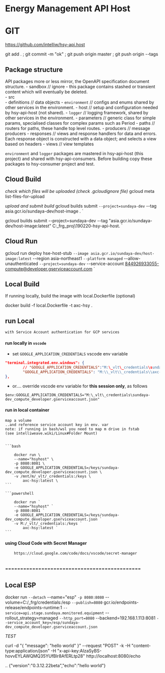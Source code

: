 # Energy Management API Host

# GIT

https://github.com/intelliw/hsy-api.host

git add . ; git commit -m "ok" ; git push origin master ; git push origin --tags



## Package structure 

API packages more or less mirror, the OpenAPI specification document structure.
    - sandbox               // ignore - this package contains stashed or transient content which will eventually be deleted.   
    - src                 
        -  definitions       // data objects
        - `environment`       // configs and enums shared by other services in the environment. 
        -  host              // setup and configuration needed by hsy-api-host (not shared). 
        - `logger`            // logging framework, shared by other services in the environment. 
        -  parameters        // generic class for simple params, specialised classes for complex params such as Period
        -  paths             // routers for paths, these handle top level routes. 
        -  producers         // message producers
        -  responses         // views and response handlers for data and errors.
                                Each response object is constructed with a data object; and selects a view based on headers
        -  views             // view templates

`environment` and `logger` packages are mastered in hsy-api-host (this project) and shared with hsy-api-consumers.
Before building copy these packages to hsy-consumer project and test.


## Cloud Build 

_check which files will be uploaded (check .gcloudignore file)_
    gcloud meta list-files-for-upload

_upload and submit build_
gcloud builds submit `
    --project=sundaya-dev `
    --tag asia.gcr.io/sundaya-dev/host-image . `

gcloud builds submit --project=sundaya-dev --tag "asia.gcr.io/sundaya-dev/host-image:latest" C:\_frg\_proj\190220-hsy-api-host\. `


## Cloud Run  

gcloud run deploy hse-host-stub `
    --image asia.gcr.io/sundaya-dev/host-image:latest `
    --region asia-northeast1 `
    --platform managed `
    --allow-unauthenticated `
    --project=sundaya-dev `
    --service-account 844926933055-compute@developer.gserviceaccount.com `

## Local Build
If running locally, build the image with local.Dockerfile (optional)

docker build -f local.Dockerfile -t axc-hsy .


## run Local 
    with Service Account authentication for GCP services

#### run locally in `vscode`
    
- set `GOOGLE_APPLICATION_CREDENTIALS` vscode env variable 

```json
"terminal.integrated.env.windows": {
        // "GOOGLE_APPLICATION_CREDENTIALS":"M:\_vlt\_credentials\sundaya-dev_compute_developer.gserviceaccount.json",
        "GOOGLE_APPLICATION_CREDENTIALS": "M:\\_vlt\\_credentials\\axc-svceaccount_my-project-85848-0c51b85ca540.json"
},
```
- or.... override vscode env variable for **this session only**, as follows
    
`$env:GOOGLE_APPLICATION_CREDENTIALS="M:\_vlt\_credentials\sundaya-dev_compute_developer.gserviceaccount.json"`

#### run in local container

    map a volume 
    ..and reference service account key in env. var 
    note: if running in bash/wsl you need to map m drive in fstab 
    (see intelliweave.wiki/Linux#Folder Mount)
    

    ```bash 

        docker run \
        --name="hsyhost" \
        -p 8080:8081 \
        -e GOOGLE_APPLICATION_CREDENTIALS=/keys/sundaya-dev_compute_developer.gserviceaccount.json \
        -v /mnt/m/_vlt/_credentials:/keys \
            axc-hsy:latest \
    ```

    ```powershell

        docker run `
        --name="hsyhost" `
        -p 8080:8081 `
        -e GOOGLE_APPLICATION_CREDENTIALS=/keys/sundaya-dev_compute_developer.gserviceaccount.json `
        -v M:/_vlt/_credentials:/keys `
            axc-hsy:latest `
    ```



#### using Cloud Code with Secret Manager
        https://cloud.google.com/code/docs/vscode/secret-manager
        

## ---------------------------------------------
## Local ESP

docker run `
    --detach `
    --name="esp" `
    -p 8080:8080 `
    --volume=C:/_frg/credentials:/esp `
    --publish=8080 `
    gcr.io/endpoints-release/endpoints-runtime:1 `
    --service=api.stage.sundaya.monitored.equipment `
    --rollout_strategy=managed `
    --http_port=8080 `
    --backend=192.168.1.113:8081 `
    --service_account_key=/esp/sundaya-dev_compute_developer.gserviceaccount.json `

_TEST_

curl -d "{ \"message\": \"hello world\" }" --request "POST" -k -H "content-type:application/json" -H "x-api-key:AIzaSyBS-hovvEYLAWQMQ35YUfBlr8AfERLtp28" http://localhost:8080/echo

.. {"version":"0.3.12.22beta","echo":"hello world"}